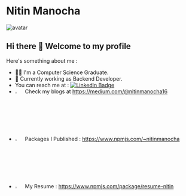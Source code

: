 

<!--
**nitinmanocha/nitinmanocha** is a ✨ _special_ ✨ repository because its `README.md` (this file) appears on your GitHub profile.

Here are some ideas to get you started:

- 🔭 I’m currently working on ...
- 🌱 I’m currently learning ...
- 👯 I’m looking to collaborate on ...
- 🤔 I’m looking for help with ...
-  Ask me about ...
- 📫 How to reach me: ...
- 😄 Pronouns: ...
- ⚡ Fun fact: ...
-->
# Nitin Manocha 

<img src="https://miro.medium.com/max/680/0*gqO3slLmGb4mUeje.gif" alt="avatar"/>

## Hi there 👋  Welcome to my profile

Here's something about me :

- 💁‍♀️ I'm a Computer Science Graduate.
- 📖 Currently working as Backend Developer. 
-  You can reach me at : [![Linkedin Badge](https://img.shields.io/badge/-LinkedIn-blue?style=flat-square&logo=Linkedin&logoColor=white&link=https://www.linkedin.com/in/anushka-yadav/)](https://www.linkedin.com/in/nitin-manocha-645575147/)
 - [<img src="https://res.cloudinary.com/thewanderlusts-in/image/upload/v1595314614/tgshdjr2qdmtos6kzmxw.svg" width = "3%" alt="medium"/>](https://medium.com/@nitinmanocha16) &nbsp; Check my blogs at https://medium.com/@nitinmanocha16
 - [<img src="https://res.cloudinary.com/thewanderlusts-in/image/upload/v1595314614/w1o5xi4jrcdpgeqmcerm.svg" width = "3%" alt="medium"/>](https://www.npmjs.com/~nitinmanocha) &nbsp;  Packages I Published : https://www.npmjs.com/~nitinmanocha
 - [<img src="https://res.cloudinary.com/thewanderlusts-in/image/upload/v1595314916/xeuefvb9yrrwihbdoqlk.jpg" width = "3%" alt="medium"/>](https://www.npmjs.com/~nitinmanocha) &nbsp; My Resume : https://www.npmjs.com/package/resume-nitin
